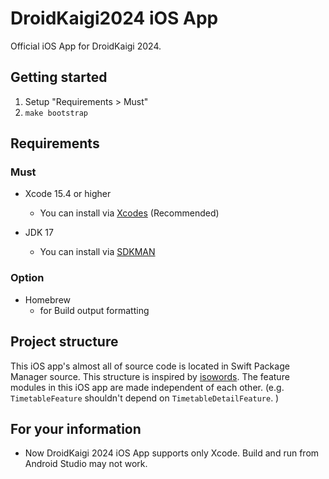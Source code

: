 # DroidKaigi2024 iOS App

Official iOS App for DroidKaigi 2024.

## Getting started

1. Setup "Requirements > Must"
2. `make bootstrap`

## Requirements

### Must

- Xcode 15.4 or higher

  - You can install via [Xcodes](https://www.xcodes.app/) (Recommended)

- JDK 17
  - You can install via [SDKMAN](https://sdkman.io)

### Option

- Homebrew
  - for Build output formatting

## Project structure

This iOS app's almost all of source code is located in Swift Package Manager source. This structure is inspired by [isowords](https://github.com/pointfreeco/isowords).
The feature modules in this iOS app are made independent of each other. (e.g. `TimetableFeature` shouldn't depend on `TimetableDetailFeature`. )

## For your information

- Now DroidKaigi 2024 iOS App supports only Xcode. Build and run from Android Studio may not work.
